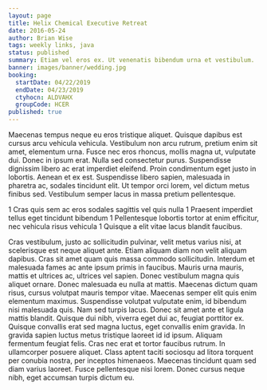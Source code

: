```yaml
---
layout: page
title: Helix Chemical Executive Retreat
date: 2016-05-24
author: Brian Wise
tags: weekly links, java
status: published
summary: Etiam vel eros ex. Ut venenatis bibendum urna et vestibulum.
banner: images/banner/wedding.jpg
booking:
  startDate: 04/22/2019
  endDate: 04/23/2019
  ctyhocn: ALDVAHX
  groupCode: HCER
published: true
---
```

Maecenas tempus neque eu eros tristique aliquet. Quisque dapibus est cursus arcu vehicula vehicula. Vestibulum non arcu rutrum, pretium enim sit amet, elementum urna. Fusce nec eros rhoncus, mollis magna ut, vulputate dui. Donec in ipsum erat. Nulla sed consectetur purus. Suspendisse dignissim libero ac erat imperdiet eleifend. Proin condimentum eget justo in lobortis. Aenean et ex est. Suspendisse libero sapien, malesuada in pharetra ac, sodales tincidunt elit. Ut tempor orci lorem, vel dictum metus finibus sed. Vestibulum semper lacus in massa pretium pellentesque.

1 Cras quis sem ac eros sodales sagittis vel quis nulla
1 Praesent imperdiet tellus eget tincidunt bibendum
1 Pellentesque lobortis tortor at enim efficitur, nec vehicula risus vehicula
1 Quisque a elit vitae lacus blandit faucibus.

Cras vestibulum, justo ac sollicitudin pulvinar, velit metus varius nisi, at scelerisque est neque aliquet ante. Etiam aliquam diam non velit aliquam dapibus. Cras sit amet quam quis massa commodo sollicitudin. Interdum et malesuada fames ac ante ipsum primis in faucibus. Mauris urna mauris, mattis et ultrices ac, ultrices vel sapien. Donec vestibulum magna quis aliquet ornare. Donec malesuada eu nulla at mattis. Maecenas dictum quam risus, cursus volutpat mauris tempor vitae. Maecenas semper elit quis enim elementum maximus. Suspendisse volutpat vulputate enim, id bibendum nisi malesuada quis. Nam sed turpis lacus. Donec sit amet ante et ligula mattis blandit. Quisque dui nibh, viverra eget dui ac, feugiat porttitor ex.
Quisque convallis erat sed magna luctus, eget convallis enim gravida. In gravida sapien luctus metus tristique laoreet id id ipsum. Aliquam fermentum feugiat felis. Cras nec erat et tortor faucibus rutrum. In ullamcorper posuere aliquet. Class aptent taciti sociosqu ad litora torquent per conubia nostra, per inceptos himenaeos. Maecenas tincidunt quam sed diam varius laoreet. Fusce pellentesque nisi lorem. Donec cursus neque nibh, eget accumsan turpis dictum eu.
